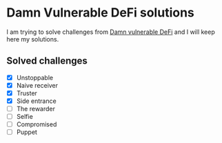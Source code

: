 # Damn Vulnerable DeFi solutions

I am trying to solve challenges from [Damn vulnerable DeFi](https://www.damnvulnerabledefi.xyz/) and I will keep here my solutions.

## Solved challenges

- [x] Unstoppable
- [x] Naive receiver
- [x] Truster
- [x] Side entrance
- [ ] The rewarder
- [ ] Selfie
- [ ] Compromised
- [ ] Puppet
